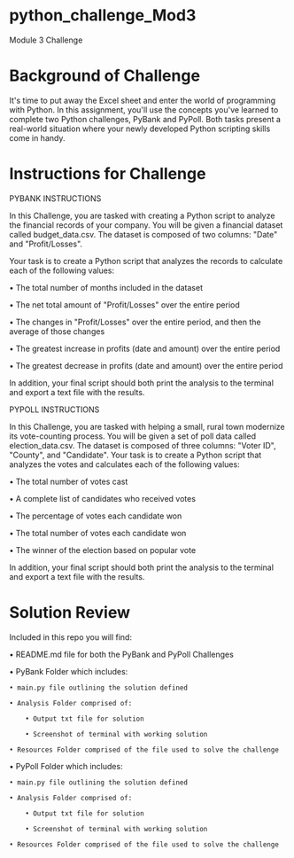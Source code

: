 # python_challenge_Mod3
Module 3 Challenge

# Background of Challenge
It's time to put away the Excel sheet and enter the world of programming with Python. In this assignment, you'll use the concepts you've learned to complete two Python challenges, PyBank and PyPoll. Both tasks present a real-world situation where your newly developed Python scripting skills come in handy.

# Instructions for Challenge

PYBANK INSTRUCTIONS

In this Challenge, you are tasked with creating a Python script to analyze the financial records of your company. You will be given a financial dataset called budget_data.csv. The dataset is composed of two columns: "Date" and "Profit/Losses".

Your task is to create a Python script that analyzes the records to calculate each of the following values:

• The total number of months included in the dataset

• The net total amount of "Profit/Losses" over the entire period

• The changes in "Profit/Losses" over the entire period, and then the average of those changes

• The greatest increase in profits (date and amount) over the entire period

• The greatest decrease in profits (date and amount) over the entire period

In addition, your final script should both print the analysis to the terminal and export a text file with the results.

PYPOLL INSTRUCTIONS

In this Challenge, you are tasked with helping a small, rural town modernize its vote-counting process.
You will be given a set of poll data called election_data.csv. The dataset is composed of three columns: "Voter ID", "County", and "Candidate". Your task is to create a Python script that analyzes the votes and calculates each of the following values:

• The total number of votes cast

• A complete list of candidates who received votes

• The percentage of votes each candidate won

• The total number of votes each candidate won

• The winner of the election based on popular vote

In addition, your final script should both print the analysis to the terminal and export a text file with the results.

# Solution Review
Included in this repo you will find:

• README.md file for both the PyBank and PyPoll Challenges

• PyBank Folder which includes:

    • main.py file outlining the solution defined

    • Analysis Folder comprised of:

        • Output txt file for solution

        • Screenshot of terminal with working solution

    • Resources Folder comprised of the file used to solve the challenge


• PyPoll Folder which includes:

    • main.py file outlining the solution defined

    • Analysis Folder comprised of:

        • Output txt file for solution

        • Screenshot of terminal with working solution

    • Resources Folder comprised of the file used to solve the challenge
    